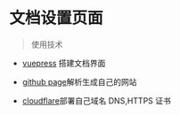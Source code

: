 # 文档设置页面

> 使用技术

- [vuepress](https://vuepress.vuejs.org/zh/) 搭建文档界面

- [github page](https://pages.github.com/)解析生成自己的网站

- [cloudflare](https://dash.cloudflare.com/)部署自己域名 DNS,HTTPS 证书
